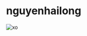 # nguyenhailong
![xo](https://user-images.githubusercontent.com/59424313/102353987-7dbfaa00-3fdc-11eb-90c3-b125ff1ca059.PNG)
